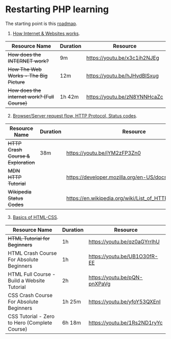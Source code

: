 # Restarting PHP learning

The starting point is this [roadmap](https://github.com/thecodeholic/php-developer-roadmap).

1. [How Internet & Websites works](https://github.com/StPluto/php-learning/blob/main/1.%20How%20Internet%20%26%20Websites%20works.md).

| Resource Name                                 | Duration | Resource                     |
| --------------------------------------------- | -------- | ---------------------------- |
| ~~How does the INTERNET work?~~               | 9m       | https://youtu.be/x3c1ih2NJEg |
| ~~How The Web Works - The Big Picture~~       | 12m      | https://youtu.be/hJHvdBlSxug |
| ~~How does the internet work? (Full Course)~~ | 1h 42m   | https://youtu.be/zN8YNNHcaZc |

2. [Browser/Server request flow, HTTP Protocol, Status codes](https://github.com/StPluto/php-learning/blob/main/2.%20Browser-Server%20request%20flow%2C%20HTTP%20Protocol%2C%20Status%20codes.md).

| Resource Name                       | Duration | Resource                                                |
| ----------------------------------- | -------- | ------------------------------------------------------- |
| ~~HTTP Crash Course & Exploration~~ | 38m      | https://youtu.be/iYM2zFP3Zn0                            |
| ~~MDN HTTP Tutorial~~               |          | https://developer.mozilla.org/en-US/docs/Web/HTTP       |
| ~~Wikipedia Status Codes~~          |          | https://en.wikipedia.org/wiki/List_of_HTTP_status_codes |

3. [Basics of HTML-CSS](https://github.com/StPluto/php-learning/blob/main/3.%20Basics%20of%20HTML-CSS.md).

| Resource Name                                 | Duration | Resource                     |
| --------------------------------------------- | -------- | ---------------------------- |
| ~~HTML Tutorial for Beginners~~               | 1h       | https://youtu.be/qz0aGYrrlhU |
| HTML Crash Course For Absolute Beginners      | 1h       | https://youtu.be/UB1O30fR-EE |
| HTML Full Course - Build a Website Tutorial   | 2h       | https://youtu.be/pQN-pnXPaVg |
| CSS Crash Course For Absolute Beginners       | 1h 25m   | https://youtu.be/yfoY53QXEnI |
| CSS Tutorial - Zero to Hero (Complete Course) | 6h 18m   | https://youtu.be/1Rs2ND1ryYc |
